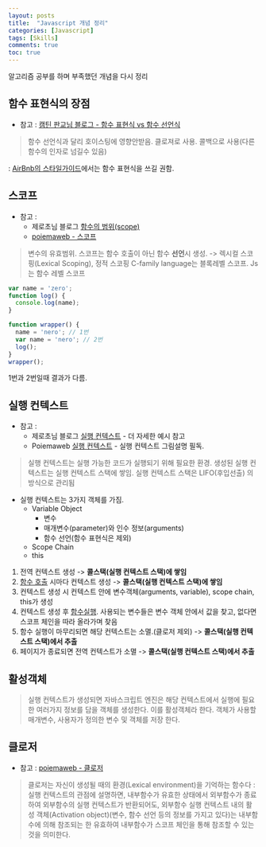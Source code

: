 ```yaml
---
layout: posts
title:  "Javascript 개념 정리"
categories: [Javascript]
tags: [Skills]
comments: true
toc: true
---
```


알고리즘 공부를 하며 부족했던 개념을 다시 정리

## 함수 표현식의 장점
- 참고 : [캠틴 판교님 블로그 - 함수 표현식 vs 함수 선언식](https://joshua1988.github.io/web-development/javascript/function-expressions-vs-declarations/)
> 함수 선언식과 달리 호이스팅에 영향안받음.
> 클로져로 사용.
> 콜백으로 사용(다른 함수의 인자로 넘길수 있음)

: [AirBnb의 스타일가이드](https://github.com/airbnb/javascript#functions)에서는 함수 표현식을 쓰길 권함.

## 스코프

- 참고 : 
  - 제로초님 블로그 [함수의 범위(scope)](https://www.zerocho.com/category/JavaScript/post/5740531574288ebc5f2ba97e)
  - [poiemaweb - 스코프](https://poiemaweb.com/js-closure)

> 변수의 유효범위. 
> 스코프는 함수 호출이 아닌 함수 **선언**시 생성. -> 렉시컬 스코핑(Lexical Scoping), 정적 스코핑
> C-family language는 블록레벨 스코프. Js는 함수 레벨 스코프

```javascript
var name = 'zero';
function log() {
  console.log(name);
}

function wrapper() {
  name = 'nero'; // 1번
  var name = 'nero'; // 2번
  log();
}
wrapper();
```

1번과 2번일때 결과가 다름.

## 실행 컨텍스트

- 참고 : 
  - 제로초님 블로그 [실행 컨텍스트](https://www.zerocho.com/category/JavaScript/post/5741d96d094da4986bc950a0) - 더 자세한 예시 참고
  - Poiemaweb [실행 컨텍스트](https://poiemaweb.com/js-execution-context) - 실행 컨텍스트 그림설명 필독.

> 실행 컨텍스트는 실행 가능한 코드가 실행되기 위해 필요한 환경. 
> 생성된 실행 컨텍스트는 실행 컨텍스트 스택에 쌓임. 
> 실행 컨텍스트 스택은 LIFO(후입선출) 의 방식으로 관리됨

- 실행 컨텍스트는 3가지 객체를 가짐. 
  - Variable Object
    - 변수
    - 매개변수(parameter)와 인수 정보(arguments)
    - 함수 선언(함수 표현식은 제외)
  - Scope Chain
  - this

1. 전역 컨텍스트 생성 -> **콜스택(실행 컨텍스트 스택)에 쌓임**
2. <U>함수 호출</U> 시마다 컨텍스트 생성 -> **콜스택(실행 컨텍스트 스택)에 쌓임**
3. 컨텍스트 생성 시 컨텍스트 안에 변수객체(arguments, variable), scope chain, this가 생성
4. 컨텍스트 생성 후 <U>함수실행</U>. 사용되는 변수들은 변수 객체 안에서 값을 찾고, 없다면 스코프 체인을 따라 올라가며 찾음
5. 함수 실행이 마무리되면 해당 컨텍스트는 소멸.(클로저 제외)  -> **콜스택(실행 컨텍스트 스택)에서 추출**
6. 페이지가 종료되면 전역 컨텍스트가 소멸 -> **콜스택(실행 컨텍스트 스택)에서 추출**

## 활성객체

> 실행 컨텍스트가 생성되면 자바스크립트 엔진은 해당 컨텍스트에서 실행에 필요한 여러가지 정보를 담을 객체를 생성한다. 이를 활성객체라 한다.
> 객체가 사용할 매개변수, 사용자가 정의한 변수 및 객체를 저장 한다.

## 클로저
- 참고 : [poiemaweb - 클로저](https://poiemaweb.com/js-closure)
> 클로저는 자신이 생성될 때의 환경(Lexical environment)을 기억하는 함수다
: 실행 컨텍스트의 관점에 설명하면, 내부함수가 유효한 상태에서 외부함수가 종료하여 외부함수의 실행 컨텍스트가 반환되어도, 외부함수 실행 컨텍스트 내의 활성 객체(Activation object)(변수, 함수 선언 등의 정보를 가지고 있다)는 내부함수에 의해 참조되는 한 유효하여 내부함수가 스코프 체인을 통해 참조할 수 있는 것을 의미한다.

<!-- > 'IIFE(즉시 호출 함수 표현식) == 모듈 패턴' 을 이용한 비공개 변수 선언

```javascript

``` -->